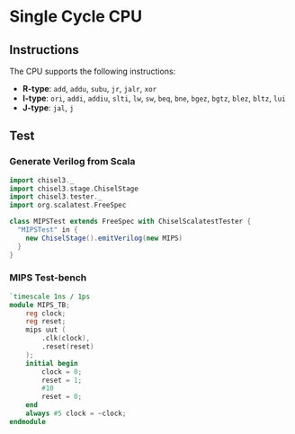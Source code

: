Single Cycle CPU
===

## Instructions

The CPU supports the following instructions:
* **R-type**: `add`, `addu`, `subu`, `jr`, `jalr`, `xor`
* **I-type**: `ori`, `addi`, `addiu`, `slti`, `lw`, `sw`, `beq`, `bne`, `bgez`, `bgtz`, `blez`, `bltz`, `lui`
* **J-type**: `jal`, `j`

## Test

### Generate Verilog from Scala

```scala
import chisel3._
import chisel3.stage.ChiselStage
import chisel3.tester._
import org.scalatest.FreeSpec

class MIPSTest extends FreeSpec with ChiselScalatestTester {
  "MIPSTest" in {
    new ChiselStage().emitVerilog(new MIPS)
  }
}
```

### MIPS Test-bench

```verilog
`timescale 1ns / 1ps
module MIPS_TB;
    reg clock;
    reg reset;
    mips uut (
        .clk(clock),
        .reset(reset)
    );
    initial begin
        clock = 0;
        reset = 1;
        #10
        reset = 0;
    end
    always #5 clock = ~clock;
endmodule
```